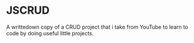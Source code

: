 # JSCRUD
A writtedown copy of a CRUD project that i take from YouTube to learn to code by doing useful little projects.
